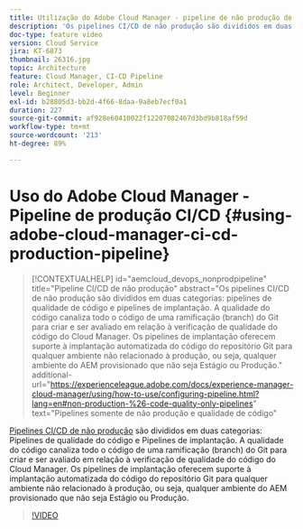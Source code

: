 ```yaml
---
title: Utilização do Adobe Cloud Manager - pipeline de não produção de CI/CD
description: 'Os pipelines CI/CD de não produção são divididos em duas categorias: pipelines de qualidade de código e pipelines de implantação. A qualidade do código canaliza todo o código de uma ramificação (branch) do Git para criar e ser avaliado em relação à verificação de qualidade do código do Cloud Manager. Os pipelines de implantação oferecem suporte à implantação automatizada do código do repositório Git para qualquer ambiente não relacionado à produção, ou seja, qualquer ambiente do AEM provisionado que não seja Estágio ou Produção.'
doc-type: feature video
version: Cloud Service
jira: KT-6873
thumbnail: 26316.jpg
topic: Architecture
feature: Cloud Manager, CI-CD Pipeline
role: Architect, Developer, Admin
level: Beginner
exl-id: b28805d3-bb2d-4f66-8daa-9a8eb7ecf0a1
duration: 227
source-git-commit: af928e60410022f12207082467d3bd9b818af59d
workflow-type: tm+mt
source-wordcount: '213'
ht-degree: 89%

---
```


# Uso do Adobe Cloud Manager - Pipeline de produção CI/CD {#using-adobe-cloud-manager-ci-cd-production-pipeline}

>[!CONTEXTUALHELP]
>id="aemcloud_devops_nonprodpipeline"
>title="Pipeline CI/CD de não produção"
>abstract="Os pipelines CI/CD de não produção são divididos em duas categorias: pipelines de qualidade de código e pipelines de implantação. A qualidade do código canaliza todo o código de uma ramificação (branch) do Git para criar e ser avaliado em relação à verificação de qualidade do código do Cloud Manager. Os pipelines de implantação oferecem suporte à implantação automatizada do código do repositório Git para qualquer ambiente não relacionado à produção, ou seja, qualquer ambiente do AEM provisionado que não seja Estágio ou Produção."
>additional-url="https://experienceleague.adobe.com/docs/experience-manager-cloud-manager/using/how-to-use/configuring-pipeline.html?lang=en#non-production-%26-code-quality-only-pipelines" text="Pipelines somente de não produção e qualidade de código"

[Pipelines CI/CD de não produção](https://experienceleague.adobe.com/docs/experience-manager-cloud-manager/using/how-to-use/configuring-pipeline.html?lang=en#non-production-%26-code-quality-only-pipelines) são divididos em duas categorias: Pipelines de qualidade do código e Pipelines de implantação. A qualidade do código canaliza todo o código de uma ramificação (branch) do Git para criar e ser avaliado em relação à verificação de qualidade do código do Cloud Manager. Os pipelines de implantação oferecem suporte à implantação automatizada do código do repositório Git para qualquer ambiente não relacionado à produção, ou seja, qualquer ambiente do AEM provisionado que não seja Estágio ou Produção.

>[!VIDEO](https://video.tv.adobe.com/v/26316?quality=12&learn=on)
